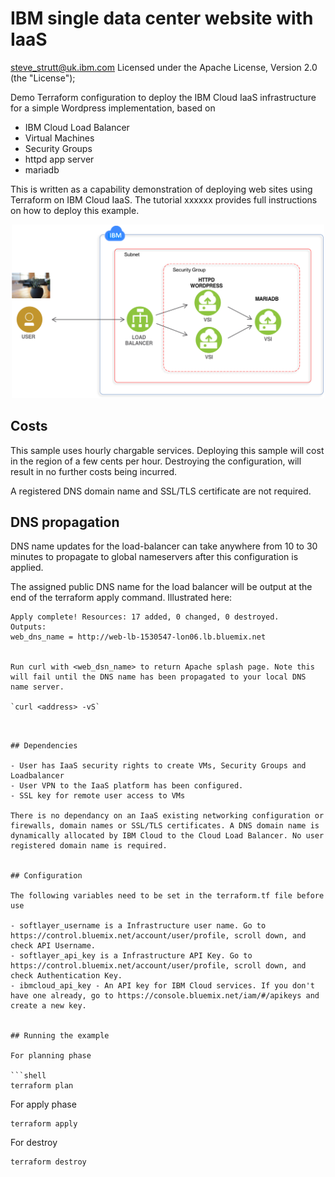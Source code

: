 # IBM single data center website with IaaS 

steve_strutt@uk.ibm.com
Licensed under the Apache License, Version 2.0 (the "License");

Demo Terraform configuration to deploy the IBM Cloud IaaS infrastructure for a simple Wordpress implementation, based on 
 - IBM Cloud Load Balancer
 - Virtual Machines
 - Security Groups
 - httpd app server
 - mariadb 

This is written as a capability demonstration of deploying web sites using Terraform on IBM Cloud IaaS. The tutorial xxxxxx provides full instructions on how to deploy this example.  

<p style="text-align: center;">
  <img src="images/WordpressCLB.png" alt="CLB single site" width="500"/>
</p>

## Costs

This sample uses hourly chargable services. Deploying this sample will cost in the region of a few cents per hour. Destroying the configuration, will result in no further costs being incurred. 

A registered DNS domain name and SSL/TLS certificate are not required. 


## DNS propagation

DNS name updates for the load-balancer can take anywhere from 10 to 30 minutes to propagate to global nameservers after this configuration is applied. 

The assigned public DNS name for the load balancer will be output at the end of the terraform apply command. Illustrated here:

```
Apply complete! Resources: 17 added, 0 changed, 0 destroyed.
Outputs:
web_dns_name = http://web-lb-1530547-lon06.lb.bluemix.net


Run curl with <web_dsn_name> to return Apache splash page. Note this will fail until the DNS name has been propagated to your local DNS name server. 

`curl <address> -vS` 

```
<!DOCTYPE html PUBLIC "-//W3C//DTD XHTML 1.1//EN" "http://www.w3.org/TR/xhtml11/DTD/xhtml11.dtd"><html><head>
<meta http-equiv="content-type" content="text/html; charset=UTF-8">
        <title>Apache HTTP Server Test Page powered by CentOS</title>
        <meta http-equiv="Content-Type" content="text/html; charset=UTF-8">

```


## Dependencies

- User has IaaS security rights to create VMs, Security Groups and Loadbalancer 
- User VPN to the IaaS platform has been configured.
- SSL key for remote user access to VMs

There is no dependancy on an IaaS existing networking configuration or firewalls, domain names or SSL/TLS certificates. A DNS domain name is dynamically allocated by IBM Cloud to the Cloud Load Balancer. No user registered domain name is required. 


## Configuration 

The following variables need to be set in the terraform.tf file before use

- softlayer_username is a Infrastructure user name. Go to https://control.bluemix.net/account/user/profile, scroll down, and check API Username.
- softlayer_api_key is a Infrastructure API Key. Go to https://control.bluemix.net/account/user/profile, scroll down, and check Authentication Key.
- ibmcloud_api_key - An API key for IBM Cloud services. If you don't have one already, go to https://console.bluemix.net/iam/#/apikeys and create a new key.


## Running the example

For planning phase

```shell
terraform plan
```

For apply phase

```shell
terraform apply
```

For destroy

```shell
terraform destroy
```
